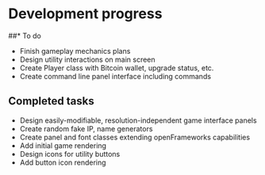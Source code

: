 # Development progress

##* To do
* Finish gameplay mechanics plans
* Design utility interactions on main screen
* Create Player class with Bitcoin wallet, upgrade status, etc.
* Create command line panel interface including commands

## Completed tasks
* Design easily-modifiable, resolution-independent game interface panels
* Create random fake IP, name generators
* Create panel and font classes extending openFrameworks capabilities
* Add initial game rendering
* Design icons for utility buttons
* Add button icon rendering
